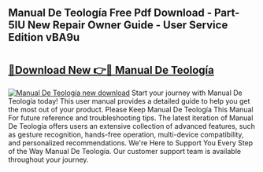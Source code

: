 ## Manual De Teología Free Pdf Download - Part-5IU New Repair Owner Guide - User Service Edition vBA9u

# <h2><a href="http://bc99542.oget.top/?id=Manual+De+Teolog%c3%ada">🔗Download New 👉🔴 Manual De Teología</a></h2>

[![Manual De Teología new download](https://i.imgur.com/5g1atiW.png)](http://bc99542.oget.top/?id=Manual+De+Teolog%c3%ada)
Start your journey with Manual De Teología today! This user manual provides a detailed guide to help you get the most out of your product. Please Keep Manual De Teología This Manual For future reference and troubleshooting tips. The latest iteration of Manual De Teología offers users an extensive collection of advanced features, such as gesture recognition, hands-free operation, multi-device compatibility, and personalized recommendations. We're Here to Support You Every Step of the Way Manual De Teología. Our customer support team is available throughout your journey.
